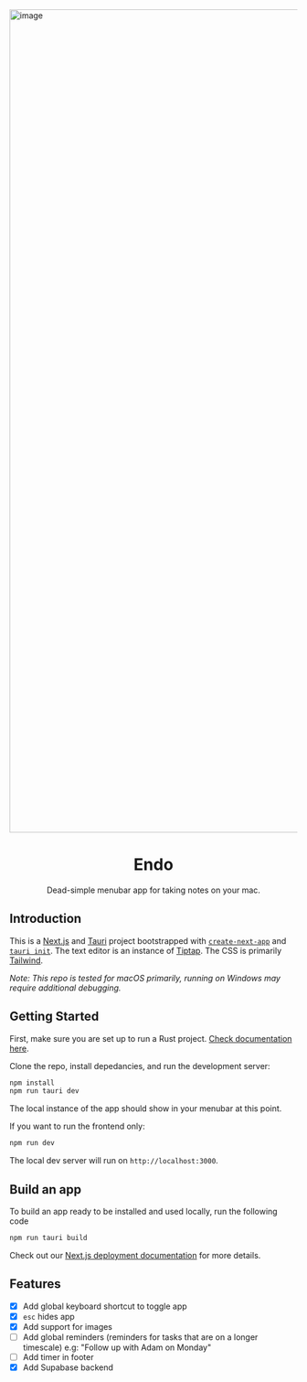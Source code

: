 <img width="1440" alt="image" src="https://github.com/sarimrmalik/endo/assets/60831757/2cf3d4d6-9266-4f38-a4b5-ea78c9bb60da">

<h1 align="center">Endo</h1>

<p align="center">
  Dead-simple menubar app for taking notes on your mac. 
</p>

## Introduction

This is a [Next.js](https://nextjs.org/) and [Tauri](https://tauri.app/) project bootstrapped with [`create-next-app`](https://github.com/vercel/next.js/tree/canary/packages/create-next-app) and [`tauri init`](https://tauri.app/v1/guides/getting-started/setup/next-js/#create-the-rust-project). The text editor is an instance of [Tiptap](https://tiptap.dev/). The CSS is primarily [Tailwind](https://tailwindcss.com/docs).

_Note: This repo is tested for macOS primarily, running on Windows may require additional debugging._

## Getting Started

First, make sure you are set up to run a Rust project. [Check documentation here](https://tauri.app/v1/guides/getting-started/prerequisites#setting-up-macos).

Clone the repo, install depedancies, and run the development server:

```bash
npm install
npm run tauri dev
```

The local instance of the app should show in your menubar at this point.

If you want to run the frontend only:

```bash
npm run dev
```

The local dev server will run on `http://localhost:3000`.

## Build an app

To build an app ready to be installed and used locally, run the following code

```bash
npm run tauri build
```

Check out our [Next.js deployment documentation](https://nextjs.org/docs/deployment) for more details.

## Features

- [x] Add global keyboard shortcut to toggle app
- [x] `esc` hides app
- [x] Add support for images
- [ ] Add global reminders (reminders for tasks that are on a longer timescale) e.g: "Follow up with Adam on Monday"
- [ ] Add timer in footer
- [x] Add Supabase backend
